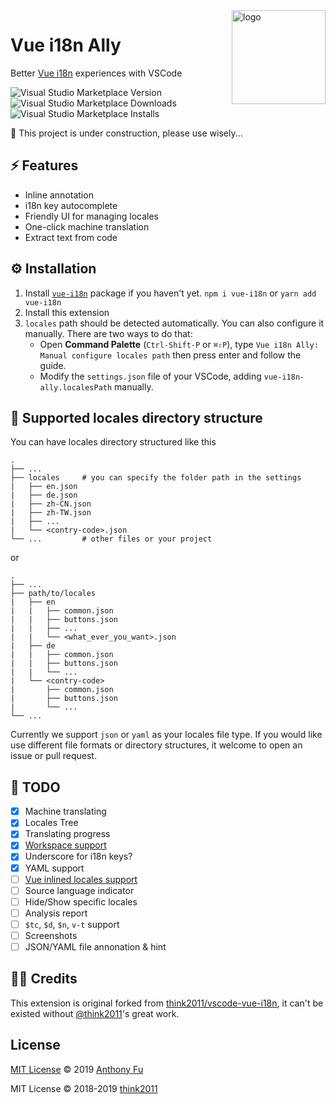 <img src="https://raw.githubusercontent.com/antfu/vue-i18n-ally/master/static/logo.png" alt="logo" width="150" align="right"/>

# Vue i18n Ally

Better [Vue i18n](https://github.com/kazupon/vue-i18n) experiences with VSCode

![Visual Studio Marketplace Version](https://img.shields.io/visual-studio-marketplace/v/antfu.vue-i18n-ally.svg?style=flat-square)
![Visual Studio Marketplace Downloads](https://img.shields.io/visual-studio-marketplace/d/antfu.vue-i18n-ally.svg?style=flat-square)
![Visual Studio Marketplace Installs](https://img.shields.io/visual-studio-marketplace/i/antfu.vue-i18n-ally.svg?style=flat-square)

🚧 This project is under construction, please use wisely...

## ⚡ Features

- Inline annotation
- i18n key autocomplete
- Friendly UI for managing locales
- One-click machine translation
- Extract text from code

## ⚙ Installation

1. Install [`vue-i18n`](https://github.com/kazupon/vue-i18n) package if you haven't yet. `npm i vue-i18n` or `yarn add vue-i18n`
2. Install this extension
3. `locales` path should be detected automatically. You can also configure it manually. There are two ways to do that:
   - Open **Command Palette** (`Ctrl-Shift-P` or `⌘⇧P`), type `Vue i18n Ally: Manual configure locales path` then press enter and follow the guide.
   - Modify the `settings.json` file of your VSCode, adding `vue-i18n-ally.localesPath` manually.

## 📂 Supported locales directory structure
You can have locales directory structured like this

    .
    ├── ...
    ├── locales     # you can specify the folder path in the settings
    |   ├── en.json
    |   ├── de.json
    |   ├── zh-CN.json
    |   ├── zh-TW.json
    |   ├── ...
    |   └── <contry-code>.json
    └── ...         # other files or your project

or

    .
    ├── ...
    ├── path/to/locales
    |   ├── en
    |   |   ├── common.json
    |   |   ├── buttons.json
    |   |   ├── ...
    |   |   └── <what_ever_you_want>.json
    |   ├── de
    |   |   ├── common.json
    |   |   ├── buttons.json
    |   |   └── ...
    |   └── <contry-code>
    |       ├── common.json
    |       ├── buttons.json
    |       └── ...
    └── ...


Currently we support `json` or `yaml` as your locales file type.
If you would like use different file formats or directory structures, it welcome to open an issue or pull request.

## 📅 TODO

- [x] Machine translating
- [x] Locales Tree
- [x] Translating progress
- [x] [Workspace support](https://github.com/microsoft/vscode-extension-samples/blob/master/basic-multi-root-sample/src/extension.ts)
- [x] Underscore for i18n keys?
- [x] YAML support
- [ ] [Vue inlined locales support](http://kazupon.github.io/vue-i18n/guide/sfc.html)
- [ ] Source language indicator
- [ ] Hide/Show specific locales
- [ ] Analysis report
- [ ] `$tc`, `$d`, `$n`, `v-t` support
- [ ] Screenshots
- [ ] JSON/YAML file annonation & hint

## 👨‍💻 Credits

This extension is original forked from [think2011/vscode-vue-i18n](https://github.com/think2011/vscode-vue-i18n), it can't be existed without [@think2011](https://github.com/think2011)'s great work.

## License

[MIT License](https://github.com/antfu/vue-i18n-ally/blob/master/LICENSE) © 2019 [Anthony Fu](https://github.com/antfu)

MIT License © 2018-2019 [think2011](https://github.com/think2011)
